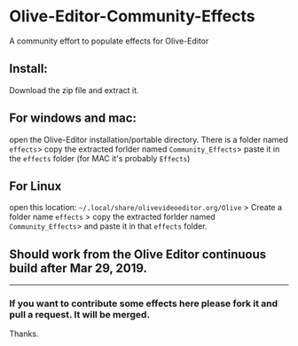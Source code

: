 # Olive-Editor-Community-Effects
A community effort to populate effects for Olive-Editor

## Install:
Download the zip file and extract it.

## For windows and mac:
open the Olive-Editor installation/portable directory. There is a folder named `effects`>
copy the extracted forlder named `Community_Effects`>
paste it in the `effects` folder (for MAC it's probably `Effects`)


## For Linux
open this location:
`~/.local/share/olivevideoeditor.org/Olive` >
Create a folder name `effects` >
copy the extracted forlder named `Community_Effects`>
and paste it in that `effects` folder.

## Should work from the Olive Editor continuous build after Mar 29, 2019.
_____________________

### If you want to contribute some effects here please fork it and pull a request. It will be merged.
Thanks.
